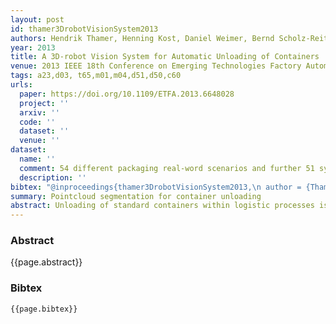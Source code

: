 ```yaml
---
layout: post
id: thamer3DrobotVisionSystem2013
authors: Hendrik Thamer, Henning Kost, Daniel Weimer, Bernd Scholz-Reiter
year: 2013
title: A 3D-robot Vision System for Automatic Unloading of Containers
venue: 2013 IEEE 18th Conference on Emerging Technologies Factory Automation (ETFA)
tags: a23,d03, t65,m01,m04,d51,d50,c60
urls:
  paper: https://doi.org/10.1109/ETFA.2013.6648028
  project: ''
  arxiv: ''
  code: ''
  dataset: ''
  venue: ''
dataset:
  name: ''
  comment: 54 different packaging real-word scenarios and further 51 synthetically generated ones
  description: ''
bibtex: "@inproceedings{thamer3DrobotVisionSystem2013,\n author = {Thamer, Hendrik and Kost, Henning and Weimer, Daniel and Scholz-Reiter, Bernd},\n booktitle = {2013 {{IEEE}} 18th {{Conference}} on {{Emerging Technologies Factory Automation}} ({{ETFA}})},\n date = {2013-09},\n doi = {10.1109/ETFA.2013.6648028},\n eventtitle = {2013 {{IEEE}} 18th {{Conference}} on {{Emerging Technologies Factory Automation}} ({{ETFA}})},\n issn = {1946-0759},\n pages = {1--7},\n title = {A {{3D-robot}} Vision System for Automatic Unloading of Containers}\n}\n"
summary: Pointcloud segmentation for container unloading
abstract: Unloading of standard containers within logistic processes is mainly performed manually. Amongst gripping technology, the development of a robot vision system for recognizing different shaped logistic goods is a major technical obstacle for developing robotic systems for automatic unloading of containers. Goods can be arbitrarily placed inside a container and the resulting packaging scenarios usually have a high degree of occlusion. Existing systems and approaches use range information acquired by laser scanners for recognizing and localizing goods inside of containers. They are restricted to a single shape class of goods and often have limited size ranges for goods. This paper presents a robot vision for recognizing and localizing differently shaped and sized objects in piled packaging scenarios using range data acquired by different kinds of range sensors. After a specific segmentation step, different shaped partial surfaces are detected and classified in point cloud data and combined to complete logistic goods. The system is evaluated with real and simulated sensor data from different packaging scenarios.
---
```


### Abstract

{{page.abstract}}

### Bibtex

```
{{page.bibtex}}
```

